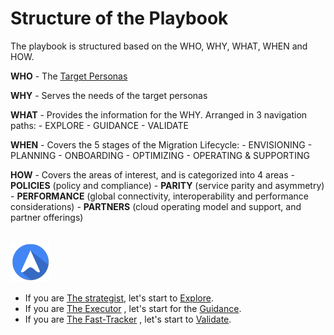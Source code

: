 
<properties
	pageTitle="Global Customer Playbook structure-of-playbook"
	description="Global Customer Playbook structure-of-playbook"
	services="global-customer-playbook"
	documentationCenter=""
	authors="jtong"
	manager="edwinc"
	editor=""
	tags="global-customer-playbook"/>

<tags
	ms.service="global-customer-playbook"
	ms.workload=""
	ms.tgt_pltfrm=""
	ms.devlang="na"
	ms.topic="article"
	ms.date="11/21/2016"
	wacn.date="11/21/2016"
	wacn.lang="en" 
	ms.author="jtong"/>


# Structure of the Playbook

The playbook is structured based on the WHO, WHY, WHAT, WHEN and HOW.

**WHO** - The [Target Personas](/solutions/global-customer/target-personas/)

**WHY** - Serves the needs of the target personas

**WHAT** - Provides the information for the WHY. Arranged in 3 navigation paths:
	- EXPLORE
	- GUIDANCE
	- VALIDATE

**WHEN** - Covers the 5 stages of the Migration Lifecycle:
	- ENVISIONING
	- PLANNING
	- ONBOARDING
	- OPTIMIZING
	- OPERATING & SUPPORTING

**HOW** - Covers the areas of interest, and is categorized into 4 areas
	- **POLICIES** (policy and compliance)
	- **PARITY** (service parity and asymmetry)
	- **PERFORMANCE** (global connectivity, interoperability and performance considerations)
	- **PARTNERS** (cloud operating model and support, and partner offerings)
</br>
</br>
   

![navigation](./media/navigation.png)

- If you are [The strategist](/solutions/global-customer/target-personas/), let's start to [Explore](/solutions/global-customer/envisioning/explore/policies/).
- If you are [The Executor](/solutions/global-customer/target-personas/) , let's start for the [Guidance](/solutions/global-customer/envisioning/guidance/policies/).
- If you are [The Fast-Tracker](/solutions/global-customer/target-personas/) , let's start to [Validate](/solutions/global-customer/envisioning/validate/).
